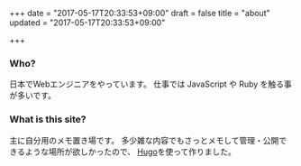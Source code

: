 +++
date = "2017-05-17T20:33:53+09:00"
draft = false
title = "about"
updated = "2017-05-17T20:33:53+09:00"

+++

### Who?

日本でWebエンジニアをやっています。
仕事では JavaScript や Ruby を触る事が多いです。

### What is this site?

主に自分用のメモ置き場です。
多少雑な内容でもさっとメモして管理・公開できるような場所が欲しかったので、
[Hugo](https://gohugo.io/)を使って作りました。
